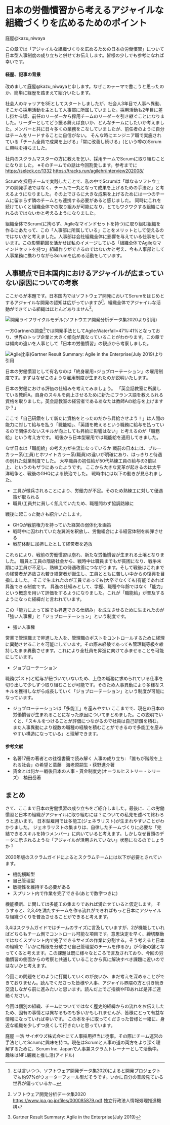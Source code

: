 # 日本の労働慣習から考えるアジャイルな組織づくりを広めるためのポイント

<div class="flushright">庭屋@kazu_niwaya</div>


この章では「アジャイルな組織づくりを広めるための日本の労働慣習」について日本型人事制度の成り立ちと併せてお伝えします。皆様の少しでも参考になれば幸いです。

#### 経歴、記事の背景

改めまして庭屋@kazu_niwayaと申します。なぜこのテーマで書こうと思ったのか、簡単に経歴を踏まえて紹介いたします。

社会人のキャリアをSEとしてスタートしましたが、社会人3年目で人事へ異動、そこから採用活動を主として人事部に所属していました。採用活動も2年目に差し掛かる頃、前任のリーダーから採用チームのリーダーを引き継ぐことになりました。リーダーとしてどう振る舞えば良いか、どんなチームにしたいか考えました。メンバーと共に日々多くの業務をこなしていましたが、前任者のように自分はチームをリードすることに自信がない。
そんな時にエンジニア職で実施されている「チーム全員で成果を上げる」「常に改善し続ける」(という噂の)Scrumに興味を持ちました。

社内のスクラムマスターの方に教えを乞い、採用チームでScrumに取り組むことになりました。
※そのチームでの話は今回割愛します。参考までに
https://seleck.cc/1332
https://tracks.run/agilehr/interview202008/

Scrumを採用チームで実践したことで、私の中でScrumは「単なるソフトウェアの開発手法ではなく、チームで一丸となって成果を上げるための手法だ」と考えるようになりました。その上でさらに大きな成果を上げるためには一つのチームに留まらず隣のチームとも連携する必要があると感じました。
同時にこれを続けていくと組織全体での取り組みが可能になり、とてもワクワクする組織になれるのではないかと考えるようになりました。

組織全体でScrum(に拘らず、Agileなマインドセットを持つ)に取り組む組織を作るにあたって、この「人事部に所属している」ことをメリットとして使えるのではないかと考えました。人事部は会社組織全体に影響を与えている仕事をしています。この影響範囲を活かせば私のイメージしている「組織全体でAgileなマインドセットを持つ」組織作りができるのではないかと考え、今も人事部として人事業務に携わりながらScrumを広める活動をしています。

## 人事観点で日本国内におけるアジャイルが広まっていない原因についての考察

ここからが本題です。日本国内ではソフトウェア開発においてScrumをはじめとするアジャイルな開発の認知は広がっていますが[^fn1]、組織全体でアジャイルな活動ができている組織はほとんどありません[^fn2]。

![開発ライフサイクルモデル(ソフトウエア開発分析データ集2020より引用)](/images/chap-niwaya/image.png?scale=0.5)

[^fn1]: とは言いつつ、ソフトウェア開発データ集2020によると開発プロジェクトでも約97%がウォーターフォール型だそうです。いかに自分の普段見ている世界が偏っているか…

[^fn2]: ソフトウェア開発分析データ集2020 https://www.ipa.go.jp/files/000085879.pdf 独立行政法人情報処理推進機構

一方Gartnerの調査[^gartner]では開発手法としてAgile:Waterfall=47%:41%となっており、世界のトップ企業と大きく傾向が異なっていることがわかります。この章では傾向の違いを人事として「日本の労働慣習」の観点から考察しました。

![Agile比率(Gartner Result Summary: Agile in the Enterprise(July 2019)より引用](images/chap-niwaya/image2.png?scale=0.5)

[^gartner]: Gartner Result Summary: Agile in the Enterprise(July 2019)


日本の労働慣習として有名なのは「終身雇用+ジョブローテーション」の雇用制度です。まずはなぜこのような雇用制度が生まれたのか説明いたします。

日本の労働における評価の仕組みを考えてみましょう。
「英会話教室に所属している教師A。自身のスキルを向上させるために新たにフランス語を教えられる資格を取りました。英会話教室の経営者であるあなたは教師Aの給与を上げますか？」

ここで「自己研鑽をして新たに資格をとったのだから昇給させよう！」は人間の能力に対して給与を払う「職能給」、「英語を教えるという職務に給与を払っているので関係のないスキルが向上しても昇給に影響はない」と考えるのが「職務給」という考え方です。
戦後から日本型雇用では職能給を適用してきました。

なぜ日本は「職能給」の考え方が主流になっているか
戦前の日本には、ブルーカラー系(工員)とホワイトカラー系(職員)の違いが明確にあり、はっきりと待遇の別れた就業制度でした。
大卒職員の初任給が50代熟練工員の給与の3倍以上、というのもザラにあったようです。
ここから大きな変革が起きるのは太平洋戦争と、戦後のGHQによる統治でした。
戦時中には以下の動きが見られました。

* 工員が徴兵されることにより、労働力が不足。そのため熟練工に対して優遇策が取られる
* 職員/工員共に貧しく飢えていたため、職種問わず協調路線に

戦後に起こった動きも紹介いたします。

* GHQが戦前権力を持っていた経営の弱体化を画策
* 戦時中に囚われていた左翼派を釈放し、労働組合による経営体制を糾弾させる
* 戦前体制に加担したとして経営者を追放

これらにより、戦前の労働慣習は崩れ、新たな労働慣習が生まれる土壌となりました。
職員と工員の階級社会から、戦時中は職員までもが貧困になり、戦争末期には工員が不足し、熟練工の待遇改善につながります。そして戦後はこれまでの経営者が追放され若き経営者が誕生し、工員とともに苦しい中からの復興を目指しました。
そこで生まれたのが工員であっても(大卒でなくても)有能であれば昇進できる制度です。
昇進の仕組みとして、学歴、職種や年齢ではなく「能力」という概念を用いて評価をするようになりました。これが「職能給」が普及するようになった経緯だと言われています。

この「能力によって誰でも昇進できる仕組み」を成立させるために生まれたのが「強い人事権」と「ジョブローテーション」という制度です。

* 強い人事権

営業で管理職まで昇進した人を、管理職のポストをコントロールするために経理に異動させることを可能にしています。その際未経験であっても管理職等級を維持したまま異動させます。これにより全社員を昇進に向けて歩ませることを可能にしています。

* ジョブローテーション

職務(ポスト)と給与が紐づいていないため、上位の職務に求められている仕事を切り出して少しずつ取り組むことが可能です。そのため人事異動により多様なスキルを獲得しながら成長していく「ジョブローテーション」という制度が可能になっています。



* ジョブローテーションは「多能工」を産みやすい
ここまでで、現在の日本の労働慣習が生まれることになった原因についてまとめました。この説明でいくと、「スキルをつけることが評価につながるので社員は自己研鑽を積む。また人事異動により複数の職種の経験を積むことができるので多能工を産みやすい構造になっている」と理解できます。

#### 参考文献

* 名著17冊の著者との往復書簡で読み解く 人事の成り立ち: 「誰もが階段を上れる社会」の希望と葛藤　海老原嗣生・荻野進介著
* 賃金とは何かー戦後日本の人事・賃金制度史(オーラルヒストリー・シリーズ)　楠田岳著

## まとめ
さて、ここまで日本の労働慣習の成り立ちをご紹介しました。最後に、この労働慣習と日本の組織がアジャイルに取り組むには？についての私見を述べて終わろうと思います。
日本型雇用では多能工(ジェネラリスト)が生まれやすいことがわかりました。
ジェネラリストの集まりは、自律したチームづくりに必要な「完結できるスキルを持つメンバー」に向いていると考えます。しかしなぜ冒頭のデータに示されるような「アジャイルが活用されていない」状態になるのでしょうか？

2020年版のスクラムガイドによるとスクラムチームには以下が必要とされています。

* 機能横断型
* 自己管理型
* 敏捷性を維持する必要がある
* スプリント内で作業を完了できる(あとで数字つきに)

機能横断、に関しては多能工の集まりであれば満たせていると仮定します。
そうすると、2,3,4を満たすチームを作る流れができればもっと日本にアジャイルな組織づくりを普及させることができると考えます。

3,4はスクラムガイドではチームのサイズに言及していますが、2が機能していればどちらもチーム側でコントロール可能な項目です。意思決定を早く、締切駆動ではなくスプリント内で完了できるサイズの作業に分割する。そう考えると日本の組織で「いかに権限を分散させ自己管理型のチームを作るか」が今後の鍵となってくると考えます。この課題は既に様々なところで言及されており、今回の労働慣習の側面からの考察と共通していることから真に解決すべき課題に近いのではないかと考えます。

今回この問題をどのように打開していくのが良いか、まだ考えを深めることができておりません。読んでくださった皆様や人事、アジャイル界隈の方と引き続き交流しながら前に進みたいと思います。読んだ上でご指摘やFBあれば是非ご連絡ください。

今回は個別の組織、チームについてではなく歴史的経緯からの流れをお伝えしたため、固有の事情とは異なるものも多いかもしれませんが、皆様にとって有益な情報になっていれば幸いです。
この本を手に取ってくださった皆様と一緒に、身近な組織を少しずつ良くして行きたいと思っています。




庭屋 一浩
サイボウズ株式会社にて人事採用担当に従事。その際にチーム運営の手法としてScrumに興味を持つ。現在はScrumと人事の道の両方をより深く理解するために、Scrum Inc. Japanで人事兼スクラムトレーナーとして活動中。
趣味はNFL観戦と推し活(アイドル)
